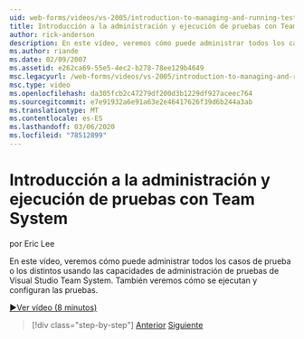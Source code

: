```yaml
---
uid: web-forms/videos/vs-2005/introduction-to-managing-and-running-tests-with-team-system
title: Introducción a la administración y ejecución de pruebas con Team System | Microsoft Docs
author: rick-anderson
description: En este vídeo, veremos cómo puede administrar todos los casos de prueba o los distintos usando las capacidades de administración de pruebas de Visual Studio Team System. También veremos...
ms.author: riande
ms.date: 02/09/2007
ms.assetid: e262ca69-55e5-4ec2-b278-78ee129b4649
msc.legacyurl: /web-forms/videos/vs-2005/introduction-to-managing-and-running-tests-with-team-system
msc.type: video
ms.openlocfilehash: da305fcb2c47279df200d3b1229df927aceec764
ms.sourcegitcommit: e7e91932a6e91a63e2e46417626f39d6b244a3ab
ms.translationtype: MT
ms.contentlocale: es-ES
ms.lasthandoff: 03/06/2020
ms.locfileid: "78512899"
---
```

# <a name="introduction-to-managing-and-running-tests-with-team-system"></a>Introducción a la administración y ejecución de pruebas con Team System

por Eric Lee

En este vídeo, veremos cómo puede administrar todos los casos de prueba o los distintos usando las capacidades de administración de pruebas de Visual Studio Team System. También veremos cómo se ejecutan y configuran las pruebas.

[&#9654;Ver vídeo (8 minutos)](https://channel9.msdn.com/Blogs/ASP-NET-Site-Videos/introduction-to-managing-and-running-tests-with-team-system)

> [!div class="step-by-step"]
> [Anterior](introduction-to-manual-testing-with-team-system.md)
> [Siguiente](measuring-the-business-value-of-ajax.md)
